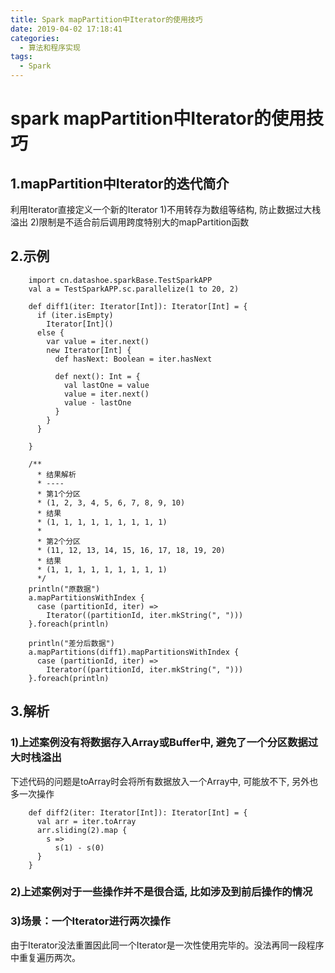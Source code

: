 ```yaml
---
title: Spark mapPartition中Iterator的使用技巧
date: 2019-04-02 17:18:41
categories: 
  - 算法和程序实现
tags:
  - Spark
---
```


# spark mapPartition中Iterator的使用技巧

## 1.mapPartition中Iterator的迭代简介
利用Iterator直接定义一个新的Iterator
1)不用转存为数组等结构, 防止数据过大栈溢出
2)限制是不适合前后调用跨度特别大的mapPartition函数

## 2.示例
```
    import cn.datashoe.sparkBase.TestSparkAPP
    val a = TestSparkAPP.sc.parallelize(1 to 20, 2)

    def diff1(iter: Iterator[Int]): Iterator[Int] = {
      if (iter.isEmpty)
        Iterator[Int]()
      else {
        var value = iter.next()
        new Iterator[Int] {
          def hasNext: Boolean = iter.hasNext

          def next(): Int = {
            val lastOne = value
            value = iter.next()
            value - lastOne
          }
        }
      }

    }

    /**
      * 结果解析
      * ----
      * 第1个分区
      * (1, 2, 3, 4, 5, 6, 7, 8, 9, 10)
      * 结果
      * (1, 1, 1, 1, 1, 1, 1, 1, 1)
      *
      * 第2个分区
      * (11, 12, 13, 14, 15, 16, 17, 18, 19, 20)
      * 结果
      * (1, 1, 1, 1, 1, 1, 1, 1, 1)
      */
    println("原数据")
    a.mapPartitionsWithIndex {
      case (partitionId, iter) =>
        Iterator((partitionId, iter.mkString(", ")))
    }.foreach(println)

    println("差分后数据")
    a.mapPartitions(diff1).mapPartitionsWithIndex {
      case (partitionId, iter) =>
        Iterator((partitionId, iter.mkString(", ")))
    }.foreach(println)
```

## 3.解析
### 1)上述案例没有将数据存入Array或Buffer中, 避免了一个分区数据过大时栈溢出
下述代码的问题是toArray时会将所有数据放入一个Array中, 可能放不下, 另外也多一次操作
```
    def diff2(iter: Iterator[Int]): Iterator[Int] = {
      val arr = iter.toArray
      arr.sliding(2).map {
        s =>
          s(1) - s(0)
      }
    }
```
### 2)上述案例对于一些操作并不是很合适, 比如涉及到前后操作的情况

### 3)场景：一个Iterator进行两次操作
由于Iterator没法重置因此同一个Iterator是一次性使用完毕的。没法再同一段程序中重复遍历两次。